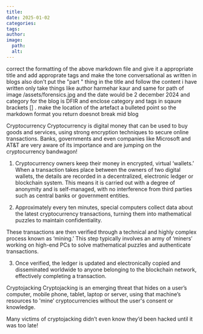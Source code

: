 ```yaml
---
title: 
date: 2025-01-02
categories: 
tags: 
author: 
image:
  path: 
  alt: 
---
```


correct the formatting of the above markdown file and give it a appropriate title and add approprate tags and make the tone conversational as written in blogs also don't put the "part " thing in the title  and follow the content i have written only take things like author harmehar kaur and same for path of image /assets/forensics.jpg and the date would be 2 december 2024 and category for the blog is DFIR and enclose category and tags in sqaure brackets [] . make the location of the artefact a bulleted point so the markdown format you return doesnot break mid blog  

Cryptocurrency
Cryptocurrency is digital money that can be used to buy goods and services, using strong encryption techniques to secure online transactions. Banks, governments and even companies like Microsoft and AT&T are very aware of its importance and are jumping on the cryptocurrency bandwagon!

1. Cryptocurrency owners keep their money in encrypted, virtual ‘wallets.’ When a transaction takes place between the owners of two digital wallets, the details are recorded in a decentralized, electronic ledger or blockchain system. This means it is carried out with a degree of anonymity and is self-managed, with no interference from third parties such as central banks or government entities.

2. Approximately every ten minutes, special computers collect data about the latest cryptocurrency transactions, turning them into mathematical puzzles to maintain confidentiality.

These transactions are then verified through a technical and highly complex process known as ‘mining.’ This step typically involves an army of ‘miners’ working on high-end PCs to solve mathematical puzzles and authenticate transactions.

3. Once verified, the ledger is updated and electronically copied and disseminated worldwide to anyone belonging to the blockchain network, effectively completing a transaction.

Cryptojacking
Cryptojacking is an emerging threat that hides on a user’s computer, mobile phone, tablet, laptop or server, using that machine’s resources to 'mine’ cryptocurrencies without the user's consent or knowledge.

Many victims of cryptojacking didn’t even know they’d been hacked until it was too late!
